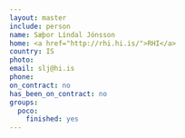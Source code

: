 ```yaml
---
layout: master
include: person
name: Sæþor Líndal Jónsson
home: <a href="http://rhi.hi.is/">RHI</a>
country: IS
photo:
email: slj@hi.is
phone:
on_contract: no
has_been_on_contract: no
groups:
  poco:
    finished: yes
---
```

